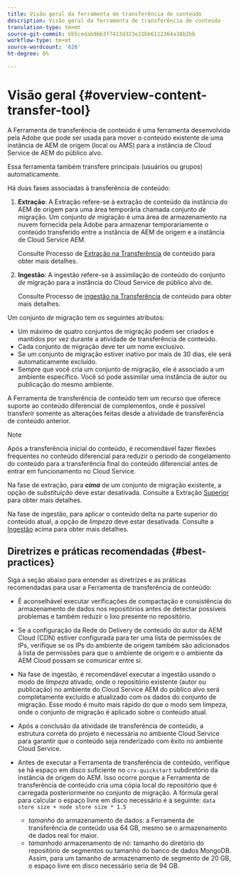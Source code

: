 ```yaml
---
title: Visão geral da ferramenta de transferência de conteúdo
description: Visão geral da ferramenta de transferência de conteúdo
translation-type: tm+mt
source-git-commit: bb5cedab9bb3f7413d323e21bb6112364a38b2bb
workflow-type: tm+mt
source-wordcount: '626'
ht-degree: 0%

---
```



# Visão geral {#overview-content-transfer-tool}

A Ferramenta de transferência de conteúdo é uma ferramenta desenvolvida pela Adobe que pode ser usada para mover o conteúdo existente de uma instância de AEM de origem (local ou AMS) para a instância de Cloud Service de AEM do público alvo.

Essa ferramenta também transfere principais (usuários ou grupos) automaticamente.

Há duas fases associadas à transferência de conteúdo:

1. **Extração**:  A Extração refere-se à extração de conteúdo da instância do AEM de origem para uma área temporária chamada conjunto *de* migração. Um conjunto *de* migração é uma área de armazenamento na nuvem fornecida pela Adobe para armazenar temporariamente o conteúdo transferido entre a instância de AEM de origem e a instância de Cloud Service AEM.

   Consulte Processo de [Extração na Transferência](/help/move-to-cloud-service/content-transfer-tool/using-content-transfer-tool.md#extraction-process) de conteúdo para obter mais detalhes.

2. **Ingestão**: A ingestão refere-se à assimilação de conteúdo do conjunto *de* migração para a instância do Cloud Service de público alvo de.

   Consulte Processo de [ingestão na Transferência](/help/move-to-cloud-service/content-transfer-tool/using-content-transfer-tool.md#ingestion-process) de conteúdo para obter mais detalhes.

Um conjunto *de* migração tem os seguintes atributos:

* Um máximo de quatro conjuntos de migração podem ser criados e mantidos por vez durante a atividade de transferência de conteúdo.
* Cada conjunto de migração deve ter um nome exclusivo.
* Se um conjunto de migração estiver inativo por mais de 30 dias, ele será automaticamente excluído.
* Sempre que você cria um conjunto de migração, ele é associado a um ambiente específico. Você só pode assimilar uma instância de autor ou publicação do mesmo ambiente.

A Ferramenta de transferência de conteúdo tem um recurso que oferece suporte ao conteúdo diferencial de complementos, onde é possível transferir somente as alterações feitas desde a atividade de transferência de conteúdo anterior.

>[!NOTE]
> Após a transferência inicial do conteúdo, é recomendável fazer flexões frequentes no conteúdo diferencial para reduzir o período de congelamento do conteúdo para a transferência final do conteúdo diferencial antes de entrar em funcionamento no Cloud Service.

Na fase de extração, para ***cima*** de um conjunto de migração existente, a opção de *substituição* deve estar desativada. Consulte a Extração [Superior](/help/move-to-cloud-service/content-transfer-tool/using-content-transfer-tool.md#top-up-extraction-process) para obter mais detalhes.

Na fase de ingestão, para aplicar o conteúdo delta na parte superior do conteúdo atual, a opção de *limpeza* deve estar desativada. Consulte a [Ingestão](/help/move-to-cloud-service/content-transfer-tool/using-content-transfer-tool.md#top-up-ingestion-process) acima para obter mais detalhes.


## Diretrizes e práticas recomendadas {#best-practices}

Siga a seção abaixo para entender as diretrizes e as práticas recomendadas para usar a Ferramenta de transferência de conteúdo:

* É aconselhável executar verificações de compactação e consistência do armazenamento de dados nos repositórios antes de detectar possíveis problemas e também reduzir o lixo presente no repositório.

* Se a configuração da Rede do Delivery de conteúdo do autor da AEM Cloud (CDN) estiver configurada para ter uma lista de permissões de IPs, verifique se os IPs do ambiente de origem também são adicionados à lista de permissões para que o ambiente de origem e o ambiente da AEM Cloud possam se comunicar entre si.

* Na fase de ingestão, é recomendável executar a ingestão usando o modo de *limpeza* ativado, onde o repositório existente (autor ou publicação) no ambiente do Cloud Service AEM do público alvo será completamente excluído e atualizado com os dados do conjunto de migração. Esse modo é muito mais rápido do que o modo sem limpeza, onde o conjunto de migração é aplicado sobre o conteúdo atual.

* Após a conclusão da atividade de transferência de conteúdo, a estrutura correta do projeto é necessária no ambiente Cloud Service para garantir que o conteúdo seja renderizado com êxito no ambiente Cloud Service.

* Antes de executar a Ferramenta de transferência de conteúdo, verifique se há espaço em disco suficiente no `crx-quickstart` subdiretório da instância de origem do AEM. Isso ocorre porque a Ferramenta de transferência de conteúdo cria uma cópia local do repositório que é carregada posteriormente no conjunto de migração.
A fórmula geral para calcular o espaço livre em disco necessário é a seguinte:
   `data store size + node store size * 1.5`

   * *tamanho* do armazenamento de dados: a Ferramenta de transferência de conteúdo usa 64 GB, mesmo se o armazenamento de dados real for maior.
   * *tamanho*do armazenamento de nó: tamanho do diretório do repositório de segmentos ou tamanho do banco de dados MongoDB.
Assim, para um tamanho de armazenamento de segmento de 20 GB, o espaço livre em disco necessário seria de 94 GB.